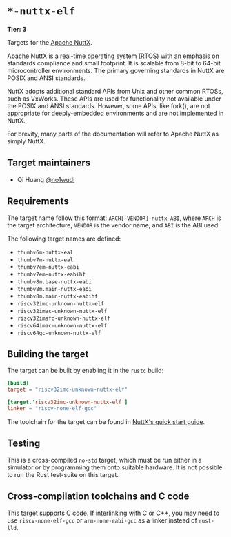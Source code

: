 # `*-nuttx-elf`

**Tier: 3**

Targets for the [Apache NuttX](https://github.com/apache/nuttx).

Apache NuttX is a real-time operating system (RTOS) with an emphasis on standards compliance and small footprint. It is scalable from 8-bit to 64-bit microcontroller environments. The primary governing standards in NuttX are POSIX and ANSI standards.

NuttX adopts additional standard APIs from Unix and other common RTOSs, such as VxWorks. These APIs are used for functionality not available under the POSIX and ANSI standards. However, some APIs, like fork(), are not appropriate for deeply-embedded environments and are not implemented in NuttX.

For brevity, many parts of the documentation will refer to Apache NuttX as simply NuttX.

## Target maintainers

- Qi Huang [@no1wudi](https://github.com/no1wudi)

## Requirements

The target name follow this format: `ARCH[-VENDOR]-nuttx-ABI`, where `ARCH` is the target architecture, `VENDOR` is the vendor name, and `ABI` is the ABI used.

The following target names are defined:

- `thumbv6m-nuttx-eal`
- `thumbv7m-nuttx-eal`
- `thumbv7em-nuttx-eabi`
- `thumbv7em-nuttx-eabihf`
- `thumbv8m.base-nuttx-eabi`
- `thumbv8m.main-nuttx-eabi`
- `thumbv8m.main-nuttx-eabihf`
- `riscv32imc-unknown-nuttx-elf`
- `riscv32imac-unknown-nuttx-elf`
- `riscv32imafc-unknown-nuttx-elf`
- `riscv64imac-unknown-nuttx-elf`
- `riscv64gc-unknown-nuttx-elf`

## Building the target

The target can be built by enabling it in the `rustc` build:

```toml
[build]
target = "riscv32imc-unknown-nuttx-elf"

[target.'riscv32imc-unknown-nuttx-elf']
linker = "riscv-none-elf-gcc"
```

The toolchain for the target can be found in [NuttX's quick start guide](https://nuttx.apache.org/docs/latest/quickstart/install.html).


## Testing

This is a cross-compiled `no-std` target, which must be run either in a simulator
or by programming them onto suitable hardware. It is not possible to run the
Rust test-suite on this target.

## Cross-compilation toolchains and C code

This target supports C code. If interlinking with C or C++, you may need to use
`riscv-none-elf-gcc` or `arm-none-eabi-gcc` as a linker instead of `rust-lld`.
